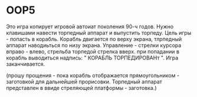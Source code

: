 # OOP5
 
Это игра копирует игровой автоиат поколения 90-ч годов. Нужно клавишами навести торпедный аппарат и выпустить торпеду. Цель игры - попасть в корабль. Корабль двигается по верху экрана, тлрпедный аппарат наводиьться по низу экрана. Управление - стрелки курсора вправо - влево, стрельба торпедой стрелка вверх. при попадании в корабль выводиться надпись: " КОРАБЛЬ ТОРПЕДИРОВАНт ". Игра заканчивается.        


(прошу прощения - пока корабль отображается прямоугольником - заготовкой для дальнейшей прорисовки. Торпедный аппарат представлен в ввиде стреляющей платформы - заготовка.)
